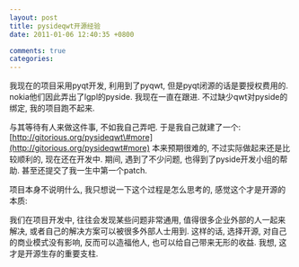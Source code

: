 ```yaml
---
layout: post
title: pysideqwt开源经验
date: 2011-01-06 12:40:35 +0800

comments: true
categories: 
---
```


我现在的项目采用pyqt开发, 利用到了pyqwt, 但是pyqt闭源的话是要授权费用的.
nokia他们因此弄出了lgpl的pyside. 我现在一直在跟进.
不过缺少qwt对pyside的绑定, 我的项目跑不起来.

与其等待有人来做这件事, 不如我自己弄吧. 于是我自己就建了一个:
[http://gitorious.org/pysideqwt\#more](http://gitorious.org/pysideqwt#more)
本来预期很难的, 不过实际做起来还是比较顺利的, 现在还在开发中. 期间,
遇到了不少问题, 也得到了pyside开发小组的帮助.
甚至还提交了我一生中第一个patch.

项目本身不说明什么, 我只想说一下这个过程是怎么思考的,
感觉这个才是开源的本质:

我们在项目开发中, 往往会发现某些问题非常通用,
值得很多企业外部的人一起来解决,
或者自己的解决方案可以被很多外部人士用到. 这样的话, 选择开源,
对自己的商业模式没有影响, 反而可以造福他人, 也可以给自己带来无形的收益.
我想, 这才是开源生存的重要支柱.